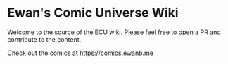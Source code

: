 # Ewan's Comic Universe Wiki

Welcome to the source of the ECU wiki. Please feel free to open a PR and contribute to the content.

Check out the comics at https://comics.ewanb.me
